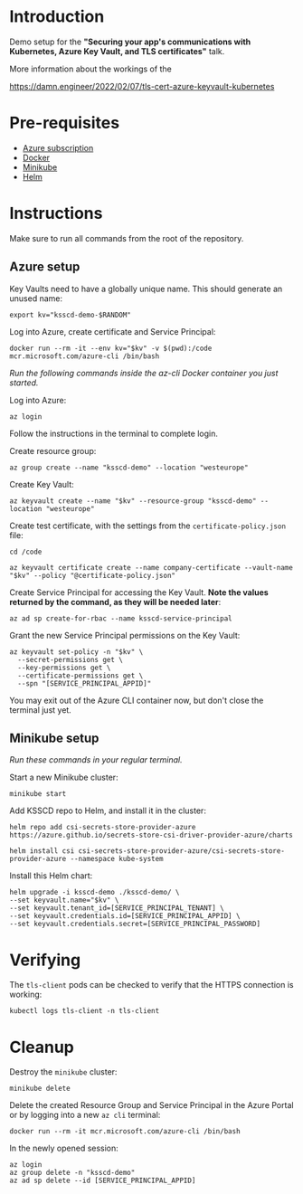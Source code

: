 # Introduction
Demo setup for the **"Securing your app's communications with Kubernetes, Azure Key Vault, and TLS certificates"** talk.

More information about the workings of the 

https://damn.engineer/2022/02/07/tls-cert-azure-keyvault-kubernetes

# Pre-requisites
* [Azure subscription](https://azure.microsoft.com/en-us/free/)
* [Docker](https://docs.docker.com/get-docker/)
* [Minikube](https://minikube.sigs.k8s.io/docs/start/)
* [Helm](https://helm.sh/docs/intro/install/)

# Instructions
Make sure to run all commands from the root of the repository.

## Azure setup
Key Vaults need to have a globally unique name. This should generate an unused name:
```
export kv="ksscd-demo-$RANDOM"
```
Log into Azure, create certificate and Service Principal:
```
docker run --rm -it --env kv="$kv" -v $(pwd):/code mcr.microsoft.com/azure-cli /bin/bash
```

*Run the following commands inside the az-cli Docker container you just started.*

Log into Azure:
```
az login
```
Follow the instructions in the terminal to complete login.

Create resource group:
```
az group create --name "ksscd-demo" --location "westeurope"
```

Create Key Vault:
```
az keyvault create --name "$kv" --resource-group "ksscd-demo" --location "westeurope"
```

Create test certificate, with the settings from the `certificate-policy.json` file:
```
cd /code

az keyvault certificate create --name company-certificate --vault-name "$kv" --policy "@certificate-policy.json"
```

Create Service Principal for accessing the Key Vault. **Note the values returned by the command, as they will be needed later**:
```
az ad sp create-for-rbac --name ksscd-service-principal
```

Grant the new Service Principal permissions on the Key Vault:
```
az keyvault set-policy -n "$kv" \
  --secret-permissions get \
  --key-permissions get \
  --certificate-permissions get \
  --spn "[SERVICE_PRINCIPAL_APPID]"
```

You may exit out of the Azure CLI container now, but don't close the terminal just yet.

## Minikube setup
*Run these commands in your regular terminal.*

Start a new Minikube cluster:
```
minikube start
```

Add KSSCD repo to Helm, and install it in the cluster:
```
helm repo add csi-secrets-store-provider-azure https://azure.github.io/secrets-store-csi-driver-provider-azure/charts

helm install csi csi-secrets-store-provider-azure/csi-secrets-store-provider-azure --namespace kube-system
```

Install this Helm chart:
```
helm upgrade -i ksscd-demo ./ksscd-demo/ \
--set keyvault.name="$kv" \
--set keyvault.tenant_id=[SERVICE_PRINCIPAL_TENANT] \
--set keyvault.credentials.id=[SERVICE_PRINCIPAL_APPID] \
--set keyvault.credentials.secret=[SERVICE_PRINCIPAL_PASSWORD]
```

# Verifying
The `tls-client` pods can be checked to verify that the HTTPS connection is working:
```
kubectl logs tls-client -n tls-client
```

# Cleanup
Destroy the `minikube` cluster:
```
minikube delete
```

Delete the created Resource Group and Service Principal in the Azure Portal or by logging into a new `az cli` terminal:
```
docker run --rm -it mcr.microsoft.com/azure-cli /bin/bash
```
In the newly opened session:
```
az login
az group delete -n "ksscd-demo"
az ad sp delete --id [SERVICE_PRINCIPAL_APPID]
```
